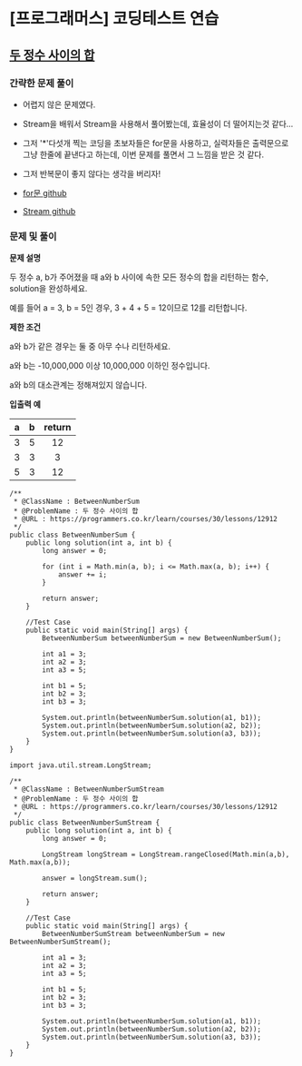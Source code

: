 # [프로그래머스] 코딩테스트 연습

## [두 정수 사이의 합](https://programmers.co.kr/learn/courses/30/lessons/12912)

### 간략한 문제 풀이

- 어렵지 않은 문제였다.

- Stream을 배워서 Stream을 사용해서 풀어봤는데, 효율성이 더 떨어지는것 같다...

- 그저 '*'다섯개 찍는 코딩을 초보자들은 for문을 사용하고, 실력자들은 출력문으로 그냥 한줄에 끝낸다고 하는데, 이번 문제를 풀면서 그 느낌을 받은 것 같다.

- 그저 반복문이 좋지 않다는 생각을 버리자!

- [for문 github](https://github.com/ksy90101/ProgrammosCodingTest/blob/master/src/Level01/BetweenNumberSum.java)

- [Stream github](https://github.com/ksy90101/ProgrammosCodingTest/blob/master/src/Level01/BetweenNumberSumStream.java)

### 문제 및 풀이

**문제 설명**

두 정수 a, b가 주어졌을 때 a와 b 사이에 속한 모든 정수의 합을 리턴하는 함수, solution을 완성하세요.

예를 들어 a = 3, b = 5인 경우, 3 + 4 + 5 = 12이므로 12를 리턴합니다.

**제한 조건**

a와 b가 같은 경우는 둘 중 아무 수나 리턴하세요.

a와 b는 -10,000,000 이상 10,000,000 이하인 정수입니다.

a와 b의 대소관계는 정해져있지 않습니다.

**입출력 예**

| a | b | return | 
| :---: | :---: | :---: | 
| 3 | 5 | 12 | 
| 3 | 3 | 3 | 
| 5 | 3 | 12 | 

````
/**
 * @ClassName : BetweenNumberSum
 * @ProblemName : 두 정수 사이의 합
 * @URL : https://programmers.co.kr/learn/courses/30/lessons/12912
 */
public class BetweenNumberSum {
    public long solution(int a, int b) {
        long answer = 0;

        for (int i = Math.min(a, b); i <= Math.max(a, b); i++) {
            answer += i;
        }

        return answer;
    }

    //Test Case
    public static void main(String[] args) {
        BetweenNumberSum betweenNumberSum = new BetweenNumberSum();

        int a1 = 3;
        int a2 = 3;
        int a3 = 5;

        int b1 = 5;
        int b2 = 3;
        int b3 = 3;

        System.out.println(betweenNumberSum.solution(a1, b1));
        System.out.println(betweenNumberSum.solution(a2, b2));
        System.out.println(betweenNumberSum.solution(a3, b3));
    }
}
````

````
import java.util.stream.LongStream;

/**
 * @ClassName : BetweenNumberSumStream
 * @ProblemName : 두 정수 사이의 합
 * @URL : https://programmers.co.kr/learn/courses/30/lessons/12912
 */
public class BetweenNumberSumStream {
    public long solution(int a, int b) {
        long answer = 0;

        LongStream longStream = LongStream.rangeClosed(Math.min(a,b), Math.max(a,b));

        answer = longStream.sum();

        return answer;
    }

    //Test Case
    public static void main(String[] args) {
        BetweenNumberSumStream betweenNumberSum = new BetweenNumberSumStream();

        int a1 = 3;
        int a2 = 3;
        int a3 = 5;

        int b1 = 5;
        int b2 = 3;
        int b3 = 3;

        System.out.println(betweenNumberSum.solution(a1, b1));
        System.out.println(betweenNumberSum.solution(a2, b2));
        System.out.println(betweenNumberSum.solution(a3, b3));
    }
}
````